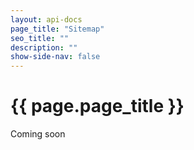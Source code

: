 ```yaml
---
layout: api-docs
page_title: "Sitemap"
seo_title: ""
description: ""
show-side-nav: false
---
```


# {{ page.page_title }}

Coming soon